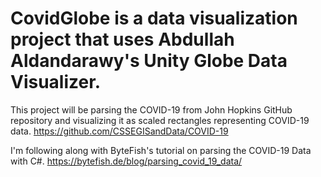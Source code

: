 # CovidGlobe is a data visualization project that uses Abdullah Aldandarawy's Unity Globe Data Visualizer.
This project will be parsing the COVID-19 from John Hopkins GitHub repository and visualizing it as scaled 
rectangles representing COVID-19 data. 
https://github.com/CSSEGISandData/COVID-19

I'm following along with ByteFish's tutorial on parsing the COVID-19 Data with C#.
https://bytefish.de/blog/parsing_covid_19_data/
